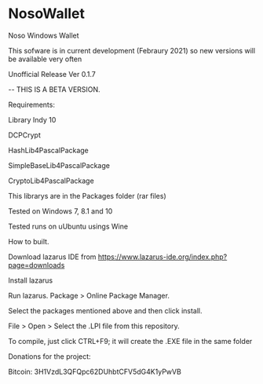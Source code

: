 # NosoWallet
Noso Windows Wallet

This sofware is in current development (Febraury 2021) so new versions will be available very often

Unofficial Release Ver 0.1.7

-- THIS IS A BETA VERSION. 

Requirements:

Library Indy 10

DCPCrypt

HashLib4PascalPackage

SimpleBaseLib4PascalPackage

CryptoLib4PascalPackage

This librarys are in the Packages folder (rar files) 

Tested on Windows 7, 8.1 and 10

Tested runs on uUbuntu usings Wine

How to built.

Download lazarus IDE from https://www.lazarus-ide.org/index.php?page=downloads

Install lazarus

Run lazarus. Package > Online Package Manager.

Select the packages mentioned above and then click install.

File > Open > Select the .LPI file from this repository.

To compile, just click CTRL+F9; it will create the .EXE file in the same folder

Donations for the project:

Bitcoin: 3H1VzdL3QFQpc62DUhbtCFV5dG4K1yPwVB


